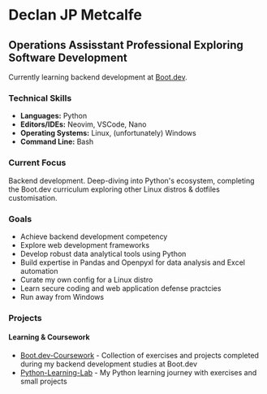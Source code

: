 # Declan JP Metcalfe

## Operations Assisstant Professional Exploring Software Development

Currently learning backend development at [Boot.dev](https://boot.dev). 

### Technical Skills
- **Languages:** Python
- **Editors/IDEs:** Neovim, VSCode, Nano
- **Operating Systems:** Linux, (unfortunately) Windows
- **Command Line:** Bash

### Current Focus
Backend development. Deep-diving into Python's ecosystem, completing the Boot.dev curriculum exploring other Linux distros & dotfiles customisation.

### Goals
- Achieve backend development competency
- Explore web development frameworks
- Develop robust data analytical tools using Python
- Build expertise in Pandas and Openpyxl for data analysis and Excel automation
- Curate my own config for a Linux distro
- Learn secure coding and web application defense practcies
- Run away from Windows

### Projects

#### Learning & Coursework
- [Boot.dev-Coursework](https://github.com/D-JPM/Boot.dev-Coursework) - Collection of exercises and projects completed during my backend development studies at Boot.dev
- [Python-Learning-Lab](https://github.com/D-JPM/Python-Learning-Lab) - My Python learning journey with exercises and small projects



